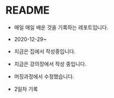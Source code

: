 # README

- 매일 매일 배운 것을 기록하는 레포트입니다.
- 2020-12-29~


- 지금은 집에서 작성중입니다. 
- 지금은 강의장에서 작성 중입니다. 
- 머징과정에서 수정했습니다.
- 2일차 기록

